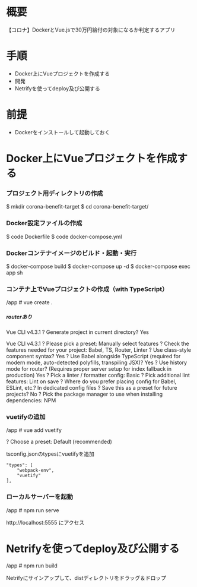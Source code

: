# 概要
【コロナ】DockerとVue.jsで30万円給付の対象になるか判定するアプリ

# 手順
- Docker上にVueプロジェクトを作成する
- 開発
- Netrifyを使ってdeploy及び公開する

# 前提
- Dockerをインストールして起動しておく

# Docker上にVueプロジェクトを作成する
### プロジェクト用ディレクトリの作成
$ mkdir corona-benefit-target
$ cd corona-benefit-target/
### Docker設定ファイルの作成
$ code Dockerfile
$ code docker-compose.yml
### Dockerコンテナイメージのビルド・起動・実行
$ docker-compose build
$ docker-compose up -d
$ docker-compose exec app sh
### コンテナ上でVueプロジェクトの作成（with TypeScript）
/app # vue create .

##### routerあり
Vue CLI v4.3.1
? Generate project in current directory? Yes

Vue CLI v4.3.1
? Please pick a preset: Manually select features
? Check the features needed for your project: Babel, TS, Router, Linter
? Use class-style component syntax? Yes
? Use Babel alongside TypeScript (required for modern mode, auto-detected polyfills, transpiling JSX)? Yes
? Use history mode for router? (Requires proper server setup for index fallback in production) Yes
? Pick a linter / formatter config: Basic
? Pick additional lint features: Lint on save
? Where do you prefer placing config for Babel, ESLint, etc.? In dedicated config files
? Save this as a preset for future projects? No
? Pick the package manager to use when installing dependencies: NPM

### vuetifyの追加
/app # vue add vuetify

? Choose a preset: Default (recommended)

tsconfig.jsonのtypesにvuetifyを追加
```
"types": [
    "webpack-env",
    "vuetify"
],
```

### ローカルサーバーを起動
/app # npm run serve

http://localhost:5555 にアクセス


# Netrifyを使ってdeploy及び公開する
/app # npm run build

Netrifyにサインアップして、distディレクトリをドラッグ＆ドロップ

